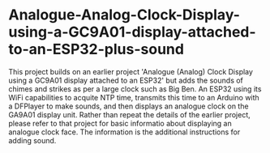 # Analogue-Analog-Clock-Display-using-a-GC9A01-display-attached-to-an-ESP32-plus-sound
This project builds on an earlier project 'Analogue (Analog) Clock Display using a GC9A01 display attached to an ESP32' but adds the sounds of chimes and strikes as per a large clock such as Big Ben.
An ESP32 using its WiFi capabilities to acquite NTP time, transmits this time to an Arduino with a DFPlayer to make sounds, and then displays an analogue clock on the GA9A01 display unit.
Rather than repeat the details of the earlier project, please refer to that project for basic informatio about displaying an analogue clock face. The information is the additional instructions for adding sound.
